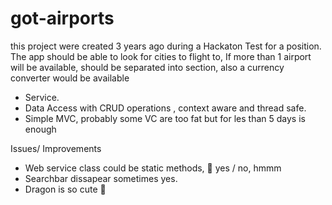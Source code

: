 # got-airports
this project were created 3 years ago during a Hackaton Test for a position. The app should be able to look for cities to flight to, 
If more than 1 airport will be available, should be separated into section, also a currency converter would be available

- Service.
- Data Access with CRUD operations , context aware and thread safe.
- Simple MVC, probably some VC are too fat but for les than 5 days is enough

Issues/ Improvements
* Web service class could be static methods, 🧐 yes / no, hmmm
* Searchbar dissapear sometimes yes. 
* Dragon is so cute 🥵
